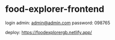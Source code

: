 # food-explorer-frontend

login admin: admin@admin.com
password: 098765

deploy: https://foodexplorergb.netlify.app/
